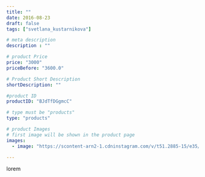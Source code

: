 ```yaml
---
title: ""
date: 2016-08-23
draft: false
tags: ["svetlana_kustarnikova"]

# meta description
description : ""

# product Price
price: "3000"
priceBefore: "3600.0"

# Product Short Description
shortDescription: ""

#product ID
productID: "BJdTfDGgmcC"

# type must be "products"
type: "products"

# product Images
# first image will be shown in the product page
images:
  - image: "https://scontent-arn2-1.cdninstagram.com/v/t51.2885-15/e35/14134819_290066228052059_487715269_n.jpg?se=7&tp=1&_nc_ht=scontent-arn2-1.cdninstagram.com&_nc_cat=111&_nc_ohc=CfMe4aBYcSUAX8egrL6&ccb=7-4&oh=e5ebd72df25dcc8533e3bd4e4aee0689&oe=6081E359&ig_cache_key=MTMyMzI5OTU2MjAzNDcxODQ2Ng%3D%3D.2-ccb7-4"

---
```

lorem
